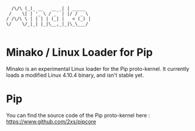```        _             _         
  /\/\ (_)_ __   __ _| | _____  
 /    \| | '_ \ / _` | |/ / _ \ 
/ /\/\ \ | | | | (_| |   < (_) |
\/    \/_|_| |_|\__,_|_|\_\___/ 
                                

```

# Minako / Linux Loader for Pip

Minako is an experimental Linux loader for the Pip proto-kernel.
It currently loads a modified Linux 4.10.4 binary, and isn't stable yet.

# Pip

You can find the source code of the Pip proto-kernel here : https://www.github.com/2xs/pipcore
